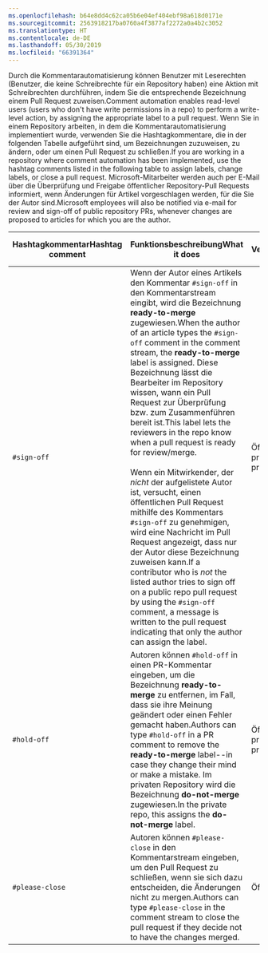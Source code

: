 ```yaml
---
ms.openlocfilehash: b64e8dd4c62ca05b6e04ef404ebf98a618d0171e
ms.sourcegitcommit: 2563918217ba0760a4f3877af2272a0a4b2c3052
ms.translationtype: HT
ms.contentlocale: de-DE
ms.lasthandoff: 05/30/2019
ms.locfileid: "66391364"
---
```

<span data-ttu-id="70b51-101">Durch die Kommentarautomatisierung können Benutzer mit Leserechten (Benutzer, die keine Schreibrechte für ein Repository haben) eine Aktion mit Schreibrechten durchführen, indem Sie die entsprechende Bezeichnung einem Pull Request zuweisen.</span><span class="sxs-lookup"><span data-stu-id="70b51-101">Comment automation enables read-level users (users who don't have write permissions in a repo) to perform a write-level action, by assigning the appropriate label to a pull request.</span></span> <span data-ttu-id="70b51-102">Wenn Sie in einem Repository arbeiten, in dem die Kommentarautomatisierung implementiert wurde, verwenden Sie die Hashtagkommentare, die in der folgenden Tabelle aufgeführt sind, um Bezeichnungen zuzuweisen, zu ändern, oder um einen Pull Request zu schließen.</span><span class="sxs-lookup"><span data-stu-id="70b51-102">If you are working in a repository where comment automation has been implemented, use the hashtag comments listed in the following table to assign labels, change labels, or close a pull request.</span></span> <span data-ttu-id="70b51-103">Microsoft-Mitarbeiter werden auch per E-Mail über die Überprüfung und Freigabe öffentlicher Repository-Pull Requests informiert, wenn Änderungen für Artikel vorgeschlagen werden, für die Sie der Autor sind.</span><span class="sxs-lookup"><span data-stu-id="70b51-103">Microsoft employees will also be notified via e-mail for review and sign-off of public repository PRs, whenever changes are proposed to articles for which you are the author.</span></span>

| <span data-ttu-id="70b51-104">Hashtagkommentar</span><span class="sxs-lookup"><span data-stu-id="70b51-104">Hashtag comment</span></span> | <span data-ttu-id="70b51-105">Funktionsbeschreibung</span><span class="sxs-lookup"><span data-stu-id="70b51-105">What it does</span></span> | <span data-ttu-id="70b51-106">Repository-Verfügbarkeit</span><span class="sxs-lookup"><span data-stu-id="70b51-106">Repo availability</span></span> |
| --- | --- | --- |
| `#sign-off` |<span data-ttu-id="70b51-107">Wenn der Autor eines Artikels den Kommentar `#sign-off` in den Kommentarstream eingibt, wird die Bezeichnung **ready-to-merge** zugewiesen.</span><span class="sxs-lookup"><span data-stu-id="70b51-107">When the author of an article types the `#sign-off` comment in the comment stream, the **ready-to-merge** label is assigned.</span></span> <span data-ttu-id="70b51-108">Diese Bezeichnung lässt die Bearbeiter im Repository wissen, wann ein Pull Request zur Überprüfung bzw. zum Zusammenführen bereit ist.</span><span class="sxs-lookup"><span data-stu-id="70b51-108">This label lets the reviewers in the repo know when a pull request is ready for review/merge.</span></span> <br/><br/> <span data-ttu-id="70b51-109">Wenn ein Mitwirkender, der *nicht* der aufgelistete Autor ist, versucht, einen öffentlichen Pull Request mithilfe des Kommentars `#sign-off` zu genehmigen, wird eine Nachricht im Pull Request angezeigt, dass nur der Autor diese Bezeichnung zuweisen kann.</span><span class="sxs-lookup"><span data-stu-id="70b51-109">If a contributor who is *not* the listed author tries to sign off on a public repo pull request by using the `#sign-off` comment, a message is written to the pull request indicating that only the author can assign the label.</span></span> |<span data-ttu-id="70b51-110">Öffentlich und privat</span><span class="sxs-lookup"><span data-stu-id="70b51-110">Public and private</span></span> |
| `#hold-off` |<span data-ttu-id="70b51-111">Autoren können `#hold-off` in einen PR-Kommentar eingeben, um die Bezeichnung **ready-to-merge** zu entfernen, im Fall, dass sie ihre Meinung geändert oder einen Fehler gemacht haben.</span><span class="sxs-lookup"><span data-stu-id="70b51-111">Authors can type `#hold-off` in a PR comment to remove the **ready-to-merge** label--in case they change their mind or make a mistake.</span></span> <span data-ttu-id="70b51-112">Im privaten Repository wird die Bezeichnung **do-not-merge** zugewiesen.</span><span class="sxs-lookup"><span data-stu-id="70b51-112">In the private repo, this assigns the **do-not-merge** label.</span></span> |<span data-ttu-id="70b51-113">Öffentlich und privat</span><span class="sxs-lookup"><span data-stu-id="70b51-113">Public and private</span></span> |
| `#please-close` |<span data-ttu-id="70b51-114">Autoren können `#please-close` in den Kommentarstream eingeben, um den Pull Request zu schließen, wenn sie sich dazu entscheiden, die Änderungen nicht zu mergen.</span><span class="sxs-lookup"><span data-stu-id="70b51-114">Authors can type `#please-close` in the comment stream to close the pull request if they decide not to have the changes merged.</span></span> |<span data-ttu-id="70b51-115">Öffentlich</span><span class="sxs-lookup"><span data-stu-id="70b51-115">Public</span></span> |

